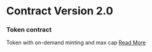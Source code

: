 # Contract Version 2.0

### Token contract

Token with on-demand minting and max cap [Read More](docs/token.md)
